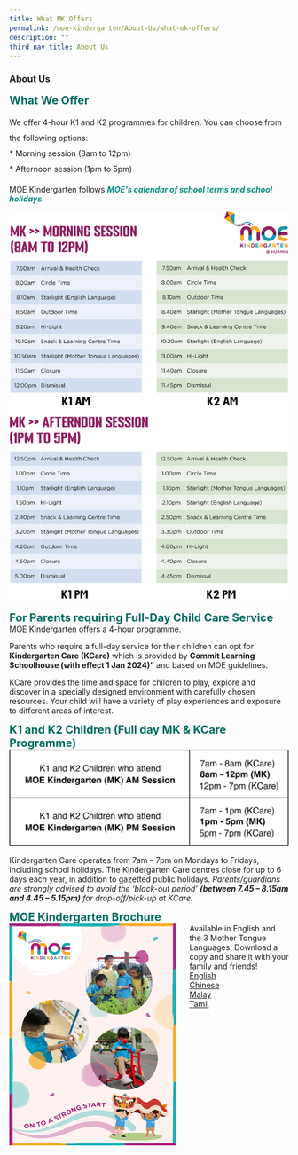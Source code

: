 ```yaml
---
title: What MK Offers
permalink: /moe-kindergarten/About-Us/what-mk-offers/
description: ""
third_nav_title: About Us
---
```

### **About Us**
<b style="color:#016C62; font-size:20px;">What We Offer</b><br>

<p style="line-height:2;">We offer 4-hour K1 and K2 programmes for children. You can choose from the following options:<br>
*   Morning session (8am to 12pm)<br>
*   Afternoon session (1pm to 5pm)<br>
</p>

MOE Kindergarten follows <b><i style="color:#038C7F;">MOE's calendar of school terms and school holidays.</i></b>

![](/images/MKtimetable.png)

<b style="color:#016C62; font-size:20px;">For Parents requiring Full-Day Child Care Service</b><br>
MOE Kindergarten offers a 4-hour programme.

Parents who require a full-day service for their children can opt for <b>Kindergarten Care (KCare)</b> which is provided by <b>Commit Learning Schoolhouse (with effect 1 Jan 2024)”</b> and based on MOE guidelines.

KCare provides the time and space for children to play, explore and discover in a specially designed environment with carefully chosen resources. Your child will have a variety of play experiences and exposure to different areas of interest.

<b style="color:#016C62; font-size:20px;">K1 and K2 Children (Full day MK &amp; KCare Programme)</b><br>
![](/images/MKprogramme.png)

Kindergarten Care operates from 7am – 7pm on Mondays to Fridays, including school holidays. The Kindergarten Care centres close for up to 6 days each year, in addition to gazetted public holidays.
*Parents/guardians are strongly advised to avoid the ‘black-out period’ **(between 7.45 – 8.15am and 4.45 – 5.15pm)** for drop-off/pick-up at KCare.*

<b style="color:#016C62; font-size:20px;">MOE Kindergarten Brochure</b><br>
<img src="/images/MK Brochure June 2022.png" alt="MK Brochure" style="float:left;margin-right:25px;width:300px;height:400px;">Available in English and the 3 Mother Tongue Languages. Download a copy and share it with your family and friends!<br>
[English](/files/MOE%20Brochure%20English%202022.pdf)<br>
[Chinese](/files/MOE%20Brochure%20Chinese%202022.pdf)<br>
[Malay](/files/MOE%20Brochure%20Malay%202022.pdf)<br>[Tamil](https://for.edu.sg/moe-brochure-tamil-2022)